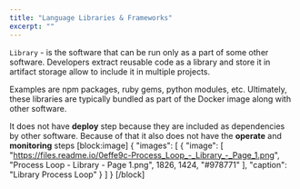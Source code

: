 ```yaml
---
title: "Language Libraries & Frameworks"
excerpt: ""
---
```

`Library` - is the software that can be run only as a part of some other software. Developers extract reusable code as a library and store it in artifact storage allow to include it in multiple projects.

Examples are npm packages, ruby gems, python modules, etc. Ultimately, these libraries are typically bundled as part of the Docker image along with other software. 

It does not have **deploy** step because they are included as dependencies by other software. 
Because of that it also does not have the **operate** and **monitoring** steps
[block:image]
{
  "images": [
    {
      "image": [
        "https://files.readme.io/0effe9c-Process_Loop_-_Library_-_Page_1.png",
        "Process Loop - Library - Page 1.png",
        1826,
        1424,
        "#978771"
      ],
      "caption": "Library Process Loop"
    }
  ]
}
[/block]